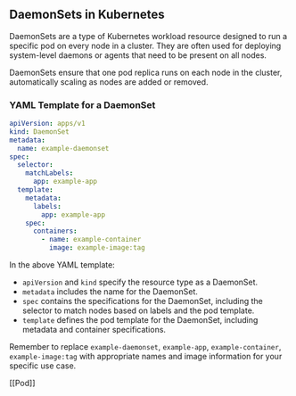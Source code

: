 ## DaemonSets in Kubernetes

DaemonSets are a type of Kubernetes workload resource designed to run a specific pod on every node in a cluster. They are often used for deploying system-level daemons or agents that need to be present on all nodes.

DaemonSets ensure that one pod replica runs on each node in the cluster, automatically scaling as nodes are added or removed.

### YAML Template for a DaemonSet

```yaml
apiVersion: apps/v1
kind: DaemonSet
metadata:
  name: example-daemonset
spec:
  selector:
    matchLabels:
      app: example-app
  template:
    metadata:
      labels:
        app: example-app
    spec:
      containers:
        - name: example-container
          image: example-image:tag
```

In the above YAML template:

- `apiVersion` and `kind` specify the resource type as a DaemonSet.
- `metadata` includes the name for the DaemonSet.
- `spec` contains the specifications for the DaemonSet, including the selector to match nodes based on labels and the pod template.
- `template` defines the pod template for the DaemonSet, including metadata and container specifications.

Remember to replace `example-daemonset`, `example-app`, `example-container`, `example-image:tag` with appropriate names and image information for your specific use case.

[[Pod]]